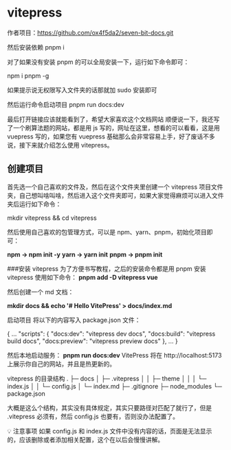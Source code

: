 # vitepress

作者项目：https://github.com/ox4f5da2/seven-bit-docs.git

然后安装依赖
 pnpm i

对了如果没有安装 pnpm 的可以全局安装一下，运行如下命令即可：

 npm i pnpm -g

如果提示说无权限写入文件夹的话那就加 sudo 安装即可

然后运行命令启动项目
 pnpm run docs:dev

最后打开链接应该就能看到了，希望大家喜欢这个文档网站
顺便说一下，我还写了一个刷算法题的网站，都是用 js 写的，网址在这里，想看的可以看看，这是用 vuepress 写的，如果您有 vuepress 基础那么会非常容易上手，好了废话不多说，接下来就介绍怎么使用 vitepress。

## 创建项目
首先选一个自己喜欢的文件及，然后在这个文件夹里创建一个 vitepress 项目文件夹，自己想叫啥叫啥，然后进入这个文件夹即可，如果大家觉得麻烦可以进入文件夹后运行如下命令：

 mkdir vitepress && cd vitepress

然后使用自己喜欢的包管理方式，可以是 npm、yarn、pnpm，初始化项目即可：

**npm -> npm init -y**
**yarn -> yarn init**
**pnpm -> pnpm init**




###安装 vitepress
为了方便书写教程，之后的安装命令都是用 pnpm
安装 vitepress 使用如下命令：
 **pnpm add -D vitepress vue**

然后创建一个 md 文档：

 **mkdir docs && echo '# Hello VitePress' > docs/index.md**

启动项目
将以下的内容写入 package.json 文件：

{
  ...
   "scripts": {
    "docs:dev": "vitepress dev docs",
    "docs:build": "vitepress build docs",
    "docs:preview": "vitepress preview docs"
  },
  ...
}

然后本地启动服务：
**pnpm run docs:dev**
VitePress 将在 http://localhost:5173 上展示你自己的网站，并且是热更新的。

vitepress 的目录结构
.
├─ docs
│  ├─ .vitepress
│  │   ├─ theme
│  │   │  └─ index.js
│  │   └─ config.js
│  └─ index.md
├─ .gitignore
├─ node_modules
└─ package.json

大概是这么个结构，其实没有具体规定，其实只要路径对匹配了就行了，但是 .vitepress 必须有，然后 config.js 也要有，否则没办法配置了。

💡 注意事项
如果 config.js 和 index.js 文件中没有内容的话，页面是无法显示的，应该删除或者添加相关配置，这个在以后会慢慢讲解。